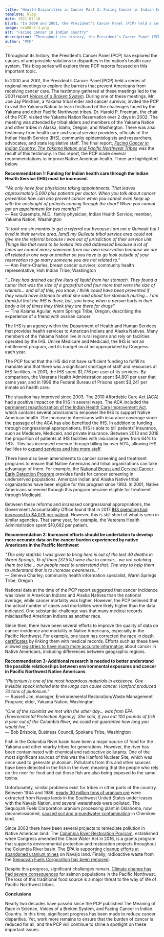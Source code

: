 ```yaml
---
title: "Health Disparities in Cancer Part 3: Facing Cancer in Indian Country: The Yakama Nation and Pacific Northwest Tribes"
template: blog
date: 2021-07-18
blurb: "In 2000 and 2001, the President’s Cancer Panel (PCP) held a series of regional meetings to explore the barriers that prevent Americans from receiving cancer care."
image: nca50-4-1.png
alt: "Facing Cancer in Indian Country"
description: "Throughout its history, the President’s Cancer Panel (PCP) has explored the causes of and possible solutions to disparities in the nation’s health care system."
author: "PCP"
---
```


Throughout its history, the President’s Cancer Panel (PCP) has explored the causes of and possible solutions to disparities in the nation’s health care system. This blog series will explore three PCP reports focused on this important topic.

<div>
<picture-with-quotes
	image_src="nca50-4-1.png"
	image_alt="Facing Cancer in Indian Country"
	quotes='[
{
"text": "Indian communities have inadequate resources to conduct cancer education, encourage cancer screening and prevention, and help patients obtain cancer-related care, either within the IHS [Indian Health Service] system or in the non-Indian community... Facing cancer in Indian Country should not be more arduous than it is elsewhere in our nation",
"source": "PCP, letter to the President"
},
{
"text": "We need to have someone not only get the data... but do something with that data. Something that is  productive. Something that causes services to become available to us. Something that causes the Indian Health Service to have more care providers for us.",
"source": "Anita Pimm Swan, breast cancer survivor and wife of bladder cancer survivor, Yakama Nation, Washington"
}
]'>
</picture-with-quotes>
</div>

In 2000 and 2001, the President’s Cancer Panel (PCP) held a series of regional meetings to explore the barriers that prevent Americans from receiving cancer care. The testimony gathered at these meetings led to the 2001 report _[Voices of a Broken System](https://deainfo.nci.nih.gov/advisory/pcp/archive/pcp00-01rpt/PCPvideo/voices_files/index.html)_. During one of these meetings, Mr. Joe Jay Pinkham, a Yakama tribal elder and cancer survivor, invited the PCP to visit the Yakama Nation to learn firsthand of the challenges faced by the Yakama and other Pacific Northwest tribes. Dr. Harold P. Freeman, the chair of the PCP, visited the Yakama Nation Reservation over 2 days in 2002. The meeting was attended by tribal elders and members of the Yakama Nation and other tribes in Alaska, Idaho, Oregon, and Washington. There was also testimony from health care and social service providers, officials of the Indian Health Service (IHS), community epidemiologists and researchers, advocates, and state legislative staff. The final report, _[Facing Cancer in Indian Country: The Yakama Nation and Pacific Northwest Tribes](https://deainfo.nci.nih.gov/advisory/pcp/archive/pcp02rpt/YakamaBook.pdf)_ was the result of this testimony. In this report, the PCP made several recommendations to improve Native American health. Three are highlighted below:

**Recommendation 1: Funding for Indian health care through the Indian Health Service (IHS) must be increased.**

_"We only have four physicians taking appointments. That leaves approximately 5,000 plus patients per doctor. When you talk about cancer prevention how can one prevent cancer when you cannot even keep up with the onslaught of patients coming through the door? When you cannot get an appointment for two months?"_\
— Rex Quaempts, M.D., family physician, Indian Health Service; member, Yakama Nation, Washington

_"It took me six months to get a referral out because I am not a Quinault but I lived in their service area, [and] my Quileute tribal service area could not give me the referral because I was out of jurisdiction of their service unit. Things like that need to be looked into and addressed because a lot of times we cannot marry someone from our own reservation because we are all related in one way or another so you have to go look outside of your reservation to go marry someone you are not related to.”_\
— Ann Penn-Charles, breast cancer survivor; community health representative, Hoh Indian Tribe, Washington

_"...They had drained out five liters of liquid from her stomach. They found a tumor that was the size of a grapefruit and four more that were the size of walnuts... and all of this, you know, I think could have been prevented if they would have listened to what she said about her stomach hurting... I am thankful that the IHS is there, but, you know, when a person hurts in their body a lot of times they think they are there for drugs"_\
— Tina Kalama Aguilar, warm Springs Tribe, Oregon, describing the experience of a friend with ovarian cancer

The IHS is an agency within the Department of Health and Human Services that provides health services to American Indians and Alaska Natives. Many members of the Yakama Nation live in rural regions and rely on facilities operated by the IHS. Unlike Medicare and Medicaid, the IHS is not an entitlement program, and its budget must be appropriated by Congress each year.

The PCP found that the IHS did not have sufficient funding to fulfill its mandate and that there was a significant shortage of staff and resources at IHS facilities. In 2001, the IHS spent $1,776 per user of its services. By comparison, the Veterans Health Administration spent $4,801 per user that same year, and in 1999 the Federal Bureau of Prisons spent $3,241 per inmate on health care.

<div>
<image-with-caption
	image_src="nca50-4-2.png"
	image_alt="Comparative Per Capita Health Expenditures"
	image_caption='This figure from facing Cancer in Indian Country shows the health expenditures per user of different federal health services. Notably, IHS spending per user in 2001 was only 60% of health spending for federal employees of the IHS.'>
</image-with-caption>
</div>

The situation has improved since 2003. The 2010 Affordable Care Act (ACA) had a positive impact on the IHS in several ways. The ACA included the [permanent reauthorization of the Indian Health Care Improvement Act](https://www.ihs.gov/newsroom/pressreleases/2010pressreleases/indianhealthcareimprovementactmadepermanent/), which contains several provisions to empower the IHS to support Native American health. The increase in Americans with insurance coverage since the passage of the ACA has also benefited the IHS. In addition to funding through congressional appropriations, IHS is able to bill patients’ insurance, such as Medicare, Medicaid, and private insurance. Between 2013 and 2018 the proportion of patients at IHS facilities with insurance grew from 64% to 78%. This has increased revenue through billing by over 50%, allowing IHS facilities to [expand services and hire more staff](https://www.ihs.gov/newsroom/pressreleases/2010pressreleases/indianhealthcareimprovementactmadepermanent/).

There have also been amendments to cancer screening and treatment programs to ensure that Native Americans and tribal organizations can take advantage of them. For example, the [National Breast and Cervical Cancer Early Detection Program](https://www.cdc.gov/cancer/nbccedp/anniversary.htm) provides funds for cancer screening in underserved populations. American Indian and Alaska Native tribal organizations have been eligible for this program since 1993. In 2001, Native Americans screened through this program became eligible for treatment through Medicaid.

Between these reforms and increased congressional appropriations, the Government Accountability Office found that in 2017 [IHS spending had increased to $4,078 per patient](https://www.gao.gov/assets/gao-19-74r.pdf). However, this is still short of what is seen in similar agencies. That same year, for example, the Veterans Health Administration spent $10,692 per patient.

**Recommendation 2: Increased efforts should be undertaken to develop more accurate data on the cancer burden experienced by native Americans in the Pacific Northwest**

_"The only statistic I was given to bring here is out of the last 40 deaths in Warm Springs, 15 of them [37.5%] were due to cancer... we are catching them too late... our people need to understand that. The way to help them to understand that is to increase awareness..."_\
— Geneva Charley, community health information specialist, Warm Springs Tribe, Oregon

National data at the time of the PCP report suggested that cancer incidence was lower in American Indians and Alaska Natives than the national average, while cancer mortality was higher. However, the PCP believed that the actual number of cases and mortalities were likely higher than the data indicated. One substantial challenge was that many medical records misclassified American Indians as another race.

Since then, there have been several efforts to improve the quality of data on cancer incidence and mortality in Native Americans, especially in the Pacific Northwest. For example, [one team has corrected the race in death certificates](https://pubmed.ncbi.nlm.nih.gov/25552757/) by linking them with medical records. Efforts such as these have allowed [registries to have much more accurate information](https://pubmed.ncbi.nlm.nih.gov/18720369/) about cancer in Native Americans, including differences between geographic regions.

**Recommendation 3: Additional research is needed to better understand the possible relationships between environmental exposures and cancer in Pacific Northwest Native Americans**

_"Plutonium is one of the most hazardous materials in existence. One invisible speck inhaled into the lungs can cause cancer. Hanford produced 74 tons of plutonium."_\
— Russell Jim, manager, Environemental Restoration/Waste Management Program; elder, Yakama Nation, Washington

_"One of the scientist we met with the other day... was from EPA [Environmental Protection Agency]. She said, if you eat 100 pounds of fish a year out of the Columbia River, we could not guarantee how long you would live."_\
— Bob Brisbois, Business Council, Spokane Tribe, Washington

Fish in the Columbia River basin have been a major source of food for the Yakama and other nearby tribes for generations. However, the river has been contaminated with chemical and radioactive pollutants. One of the most significant sources of this was the Hanford Nuclear Site, which was once used to generate plutonium. Pollutants from this and other sources have been detected in the fish in the river, meaning that the people who rely on the river for food and eat those fish are also being exposed to the same toxins.

<div>
<image-with-caption
	image_src="nca50-4-3.png"
	image_alt="Traditional Fishing Sites Included In the Columbia River Basin Fish Containment Survey"
	image_caption='This figure from Facing Cancer in Indian Country shows the presence of hazardous waste sites in Indian reservations and in fishing sites. Data taken from the US Environmental Protection Agency report, <a href="https://www.epa.gov/columbiariver/columbia-river-basin-fish-contaminant-survey-1996-1998">Columbia River Basin Fish Contaminant Survey 1996-1998</a> (EPA 910-R-01-006).'>
</image-with-caption>
</div>

Unfortunately, similar problems exist for tribes in other parts of the country. Between 1944 and 1986, [nearly 30 million tons of uranium ore](https://www.epa.gov/navajo-nation-uranium-cleanup) were extracted from Navajo lands in the Southwest United States under leases with the Navajo Nation, and several watersheds were polluted. The Sequoyah Fuels Corporation uranium processing plant in Oklahoma, now decommissioned, [caused soil and groundwater contamination](https://pubmed.ncbi.nlm.nih.gov/17666688/) in Cherokee land.

Since 2003 there have been several projects to remediate pollution in Native American land. The [Columbia River Restoration Program](https://storymaps.arcgis.com/stories/24979f1fd3124cc7bb4c85147d38eedc), established when Congress amended the Clean Water Act in 2016, is a grants program that supports environmental protection and restoration projects throughout the Columbia River basin. The EPA is supporting [cleanup efforts at abandoned uranium mines](https://www.epa.gov/sites/default/files/2021-02/documents/navajo_nation_settlement_fact_sheet-2020-11-19.pdf) on Navajo land. Finally, radioactive waste from the [Sequoyah Fuels Corporation has been removed](https://www.nrc.gov/info-finder/decommissioning/uranium/sequoyah-fuels-corporation-sfc.html).

Despite this progress, significant challenges remain. [Climate change has had severe consequences](https://pubmed.ncbi.nlm.nih.gov/32997674/) for salmon populations in the Pacific Northwest. The loss of this traditional food source is a major threat to the way of life of Pacific Northwest tribes.

**Conclusions**

Nearly two decades have passed since the PCP published The Meaning of Race in Science, Voices of a Broken System, and Facing Cancer in Indian Country. In this time, significant progress has been made to reduce cancer disparities. Yet, work more remains to ensure that the burden of cancer is reduced for all, and the PCP will continue to shine a spotlight on these important issues.
